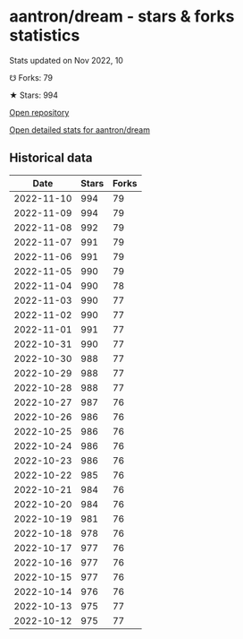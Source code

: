# aantron/dream - stars & forks statistics

Stats updated on Nov 2022, 10

☋ Forks: 79

★ Stars: 994

[Open repository](https://github.com/aantron/dream)

[Open detailed stats for aantron/dream](https://reviewgithub.com/rep/aantron/dream)

## Historical data
| Date | Stars | Forks |
|------|-------|-------|
| 2022-11-10 | 994 | 79 | 
| 2022-11-09 | 994 | 79 | 
| 2022-11-08 | 992 | 79 | 
| 2022-11-07 | 991 | 79 | 
| 2022-11-06 | 991 | 79 | 
| 2022-11-05 | 990 | 79 | 
| 2022-11-04 | 990 | 78 | 
| 2022-11-03 | 990 | 77 | 
| 2022-11-02 | 990 | 77 | 
| 2022-11-01 | 991 | 77 | 
| 2022-10-31 | 990 | 77 | 
| 2022-10-30 | 988 | 77 | 
| 2022-10-29 | 988 | 77 | 
| 2022-10-28 | 988 | 77 | 
| 2022-10-27 | 987 | 76 | 
| 2022-10-26 | 986 | 76 | 
| 2022-10-25 | 986 | 76 | 
| 2022-10-24 | 986 | 76 | 
| 2022-10-23 | 986 | 76 | 
| 2022-10-22 | 985 | 76 | 
| 2022-10-21 | 984 | 76 | 
| 2022-10-20 | 984 | 76 | 
| 2022-10-19 | 981 | 76 | 
| 2022-10-18 | 978 | 76 | 
| 2022-10-17 | 977 | 76 | 
| 2022-10-16 | 977 | 76 | 
| 2022-10-15 | 977 | 76 | 
| 2022-10-14 | 976 | 76 | 
| 2022-10-13 | 975 | 77 | 
| 2022-10-12 | 975 | 77 | 

